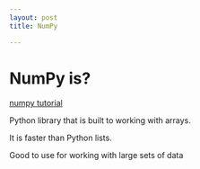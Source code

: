```yaml
---
layout: post
title: NumPy

---
```


# NumPy is?

[numpy tutorial](https://youtu.be/QUT1VHiLmmI?t=75)     

Python library that is built to working with arrays. 

It is faster than Python lists.

Good to use for working with large sets of data


